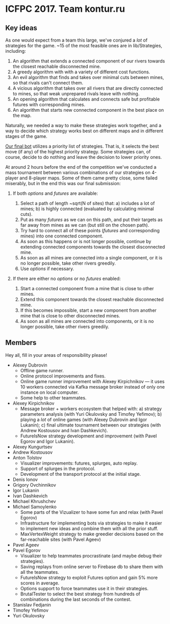 # ICFPC 2017. Team kontur.ru

## Key ideas

As one would expect from a team this large, we've conjured a *lot* of strategies for the game. ~15 of the most feasible ones are in lib/Strategies, including:

1. An algorithm that extends a connected component of our rivers towards the closest reachable disconnected mine.
2. A greedy algorithm with with a variety of different cost functions.
3. An evil algorithm that finds and takes over minimal cuts between mines, so that rivals can't connect them.
4. A vicious algorithm that takes over all rivers that are directly connected to mines, so that weak unprepared rivals leave with nothing.
5. An opening algorithm that calculates and connects safe but profitable futures with corresponding mines.
6. An algorithm that starts new connected component in the best place on the map.

Naturally, we needed a way to make these strategies work together, and a way to decide which strategy works best on different maps and in different stages of the game.

[Our final bot](lib\Ai\StrategicFizzBuzz\CompositeStrategicAi.cs) utilizes a priority list of strategies. That is, it selects the best move (if any) of the highest priority strategy.
Some strategies can, of course, decide to do nothing and leave the decision to lower priority ones.

At around 2 hours before the end of the competition we've conducted a mass tournament between various combinations of our strategies on 4-player and 8-player maps.
Some of them came pretty close, some failed miserably, but in the end this was our final submission:

1. If both *options* and *futures* are available:
	1. Select a path of length ~sqrt(N of sites) that: a) includes a lot of mines; b) is highly connected (evaluated by calculating minimal cuts).
	2. Put as many *futures* as we can on this path, and put their targets as far away from mines as we can (but still on the chosen path).
	3. Try hard to connect all of these points (*futures* and corresponding mines) into one connected component.
	4. As soon as this happens or is not longer possible, continue by extending connected components towards the closest disconnected mine.
	5. As soon as all mines are connected into a single component, or it is no longer possible, take other rivers greedily.
	6. Use *options* if necessary.
	
2. If there are either no *options* or no *futures* enabled:
	1. Start a connected component from a mine that is close to other mines.
	2. Extend this component towards the closest reachable disconnected mine.
	3. If this becomes impossible, start a new component from another mine that is close to other disconnected mines. 
	4. As soon as all mines are connected into components, or it is no longer possible, take other rivers greedily.


## Members

Hey all, fill in your areas of responsibility please!

* Alexey Dubrovin
  * Offline game runner.
  * Online protocol improvements and fixes.
  * Online game runner improvement with Alexey Kirpichnikov — it uses 10 workers connected via Kafka message broker instead of only one instance on local computer.
  * Some help to other teammates.
* Alexey Kirpichnikov
  * Message broker + workers ecosystem that helped with: a) strategy parameters analysis (with Yuri Okulovsky and Timofey Yefimov); b) playing a *lot* of online games (with Alexey Dubrovin and Igor Lukanin); c) final ultimate tournament between our strategies (with Andrew Kostousov and Ivan Dashkevich).
  * FutureIsNow strategy development and improvement (with Pavel Egorov and Igor Lukanin).
* Alexey Kungurtsev
* Andrew Kostousov
* Anton Tolstov
  * Visualizer improvements: futures, splurges, auto replay.
  * Support of splurges in the protocol.
  * Development of the transport protocol at the initial stage.
* Denis Ionov
* Grigory Ovchinnikov
* Igor Lukanin
* Ivan Dashkevich
* Michael Khrushchev
* Michael Samoylenko
  * Some parts of the Vizualizer to have some fun and relax (with Pavel Egorov)
  * Infrastructure for implementing bots via strategies to make it easier to implement new ideas and combine them with all the prior stuff.
  * MaxVertexWeight strategy to make greedier decisions based on the far-reachable sites (with Pavel Ageev)
* Pavel Ageev
* Pavel Egorov
  * Visualizer to help teammates procrastinate (and maybe debug their strategies). 
  * Saving replays from online server to Firebase db to share them with all the teammates. 
  * FutureIsNow strategy to exploit Futures option and gain 5% more scores in average. 
  * Options support to force teammates use it in their strategies.
  * BrutalTester to select the best strategy from hundreds of combinations during the last seconds of the contest.
* Stanislav Fedjanin
* Timofey Yefimov
* Yuri Okulovsky

